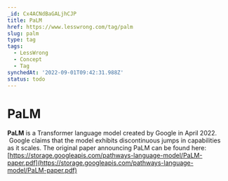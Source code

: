 ```yaml
---
_id: Cx4ACNdBaGALjhCJP
title: PaLM
href: https://www.lesswrong.com/tag/palm
slug: palm
type: tag
tags:
  - LessWrong
  - Concept
  - Tag
synchedAt: '2022-09-01T09:42:31.988Z'
status: todo
---
```


# PaLM

**PaLM** is a Transformer language model created by Google in April 2022.  Google claims that the model exhibits discontinuous jumps in capabilities as it scales. The original paper announcing PaLM can be found here: [https://storage.googleapis.com/pathways-language-model/PaLM-paper.pdf](https://storage.googleapis.com/pathways-language-model/PaLM-paper.pdf)

